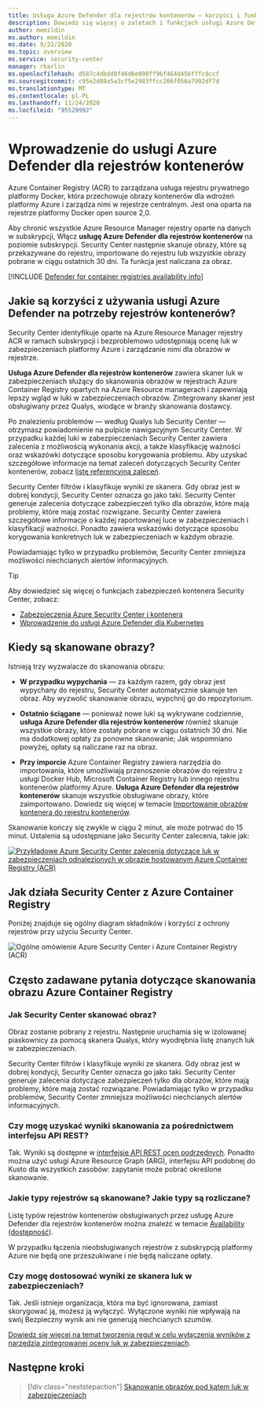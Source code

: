 ```yaml
---
title: Usługa Azure Defender dla rejestrów kontenerów — korzyści i funkcje
description: Dowiedz się więcej o zaletach i funkcjach usługi Azure Defender dla rejestrów kontenerów.
author: memildin
ms.author: memildin
ms.date: 9/22/2020
ms.topic: overview
ms.service: security-center
manager: rkarlin
ms.openlocfilehash: d587c4dbdd8f46d6e098ff96f464d456fffc9ccf
ms.sourcegitcommit: c95e2d89a5a3cf5e2983ffcc206f056a7992df7d
ms.translationtype: MT
ms.contentlocale: pl-PL
ms.lasthandoff: 11/24/2020
ms.locfileid: "95529992"
---
```

# <a name="introduction-to-azure-defender-for-container-registries"></a>Wprowadzenie do usługi Azure Defender dla rejestrów kontenerów

Azure Container Registry (ACR) to zarządzana usługa rejestru prywatnego platformy Docker, która przechowuje obrazy kontenerów dla wdrożeń platformy Azure i zarządza nimi w rejestrze centralnym. Jest ona oparta na rejestrze platformy Docker open source 2,0.

Aby chronić wszystkie Azure Resource Manager rejestry oparte na danych w subskrypcji, Włącz **usługę Azure Defender dla rejestrów kontenerów** na poziomie subskrypcji. Security Center następnie skanuje obrazy, które są przekazywane do rejestru, importowane do rejestru lub wszystkie obrazy pobrane w ciągu ostatnich 30 dni. Ta funkcja jest naliczana za obraz.

[!INCLUDE [Defender for container registries availability info](../../includes/security-center-availability-defender-for-container-registries.md)]

## <a name="what-are-the-benefits-of-azure-defender-for-container-registries"></a>Jakie są korzyści z używania usługi Azure Defender na potrzeby rejestrów kontenerów?

Security Center identyfikuje oparte na Azure Resource Manager rejestry ACR w ramach subskrypcji i bezproblemowo udostępniają ocenę luk w zabezpieczeniach platformy Azure i zarządzanie nimi dla obrazów w rejestrze.

**Usługa Azure Defender dla rejestrów kontenerów** zawiera skaner luk w zabezpieczeniach służący do skanowania obrazów w rejestrach Azure Container Registry opartych na Azure Resource managerach i zapewniają lepszy wgląd w luki w zabezpieczeniach obrazów. Zintegrowany skaner jest obsługiwany przez Qualys, wiodące w branży skanowania dostawcy.

Po znalezieniu problemów — według Qualys lub Security Center — otrzymasz powiadomienie na pulpicie nawigacyjnym Security Center. W przypadku każdej luki w zabezpieczeniach Security Center zawiera zalecenia z możliwością wykonania akcji, a także klasyfikację ważności oraz wskazówki dotyczące sposobu korygowania problemu. Aby uzyskać szczegółowe informacje na temat zaleceń dotyczących Security Center kontenerów, zobacz [listę referencyjną zaleceń](recommendations-reference.md#recs-containers).

Security Center filtrów i klasyfikuje wyniki ze skanera. Gdy obraz jest w dobrej kondycji, Security Center oznacza go jako taki. Security Center generuje zalecenia dotyczące zabezpieczeń tylko dla obrazów, które mają problemy, które mają zostać rozwiązane. Security Center zawiera szczegółowe informacje o każdej raportowanej luce w zabezpieczeniach i klasyfikacji ważności. Ponadto zawiera wskazówki dotyczące sposobu korygowania konkretnych luk w zabezpieczeniach w każdym obrazie.

Powiadamiając tylko w przypadku problemów, Security Center zmniejsza możliwości niechcianych alertów informacyjnych.


> [!TIP]
> Aby dowiedzieć się więcej o funkcjach zabezpieczeń kontenera Security Center, zobacz:
>
> - [Zabezpieczenia Azure Security Center i kontenera](container-security.md)
> - [Wprowadzenie do usługi Azure Defender dla Kubernetes](defender-for-kubernetes-introduction.md)

## <a name="when-are-images-scanned"></a>Kiedy są skanowane obrazy?

Istnieją trzy wyzwalacze do skanowania obrazu:

- **W przypadku wypychania** — za każdym razem, gdy obraz jest wypychany do rejestru, Security Center automatycznie skanuje ten obraz. Aby wyzwolić skanowanie obrazu, wypchnij go do repozytorium.

- **Ostatnio ściągane** — ponieważ nowe luki są wykrywane codziennie, **usługa Azure Defender dla rejestrów kontenerów** również skanuje wszystkie obrazy, które zostały pobrane w ciągu ostatnich 30 dni. Nie ma dodatkowej opłaty za ponowne skanowanie; Jak wspomniano powyżej, opłaty są naliczane raz na obraz.

- **Przy imporcie** Azure Container Registry zawiera narzędzia do importowania, które umożliwiają przenoszenie obrazów do rejestru z usługi Docker Hub, Microsoft Container Registry lub innego rejestru kontenerów platformy Azure. **Usługa Azure Defender dla rejestrów kontenerów** skanuje wszystkie obsługiwane obrazy, które zaimportowano. Dowiedz się więcej w temacie [Importowanie obrazów kontenera do rejestru kontenerów](../container-registry/container-registry-import-images.md).
 
Skanowanie kończy się zwykle w ciągu 2 minut, ale może potrwać do 15 minut. Ustalenia są udostępniane jako Security Center zalecenia, takie jak:

[![Przykładowe Azure Security Center zalecenia dotyczące luk w zabezpieczeniach odnalezionych w obrazie hostowanym Azure Container Registry (ACR)](media/azure-container-registry-integration/container-security-acr-page.png)](media/azure-container-registry-integration/container-security-acr-page.png#lightbox)


## <a name="how-does-security-center-work-with-azure-container-registry"></a>Jak działa Security Center z Azure Container Registry

Poniżej znajduje się ogólny diagram składników i korzyści z ochrony rejestrów przy użyciu Security Center.

![Ogólne omówienie Azure Security Center i Azure Container Registry (ACR)](./media/azure-container-registry-integration/aks-acr-integration-detailed.png)




## <a name="faq-for-azure-container-registry-image-scanning"></a>Często zadawane pytania dotyczące skanowania obrazu Azure Container Registry

### <a name="how-does-security-center-scan-an-image"></a>Jak Security Center skanować obraz?
Obraz zostanie pobrany z rejestru. Następnie uruchamia się w izolowanej piaskownicy za pomocą skanera Qualys, który wyodrębnia listę znanych luk w zabezpieczeniach.

Security Center filtrów i klasyfikuje wyniki ze skanera. Gdy obraz jest w dobrej kondycji, Security Center oznacza go jako taki. Security Center generuje zalecenia dotyczące zabezpieczeń tylko dla obrazów, które mają problemy, które mają zostać rozwiązane. Powiadamiając tylko w przypadku problemów, Security Center zmniejsza możliwości niechcianych alertów informacyjnych.

### <a name="can-i-get-the-scan-results-via-rest-api"></a>Czy mogę uzyskać wyniki skanowania za pośrednictwem interfejsu API REST?
Tak. Wyniki są dostępne w [interfejsie API REST ocen podrzędnych](/rest/api/securitycenter/subassessments/list/). Ponadto można użyć usługi Azure Resource Graph (ARG), interfejsu API podobnej do Kusto dla wszystkich zasobów: zapytanie może pobrać określone skanowanie.

### <a name="what-registry-types-are-scanned-what-types-are-billed"></a>Jakie typy rejestrów są skanowane? Jakie typy są rozliczane?
Listę typów rejestrów kontenerów obsługiwanych przez usługę Azure Defender dla rejestrów kontenerów można znaleźć w temacie [Availability (dostępność](defender-for-container-registries-usage.md#availability)).

W przypadku łączenia nieobsługiwanych rejestrów z subskrypcją platformy Azure nie będą one przeszukiwane i nie będą naliczane opłaty.

### <a name="can-i-customize-the-findings-from-the-vulnerability-scanner"></a>Czy mogę dostosować wyniki ze skanera luk w zabezpieczeniach?
Tak. Jeśli istnieje organizacja, która ma być ignorowana, zamiast skorygować ją, możesz ją wyłączyć. Wyłączone wyniki nie wpływają na swój Bezpieczny wynik ani nie generują niechcianych szumów.

[Dowiedz się więcej na temat tworzenia reguł w celu wyłączenia wyników z narzędzia zintegrowanej oceny luk w zabezpieczeniach](defender-for-container-registries-usage.md#disable-specific-findings-preview).



## <a name="next-steps"></a>Następne kroki

> [!div class="nextstepaction"]
> [Skanowanie obrazów pod kątem luk w zabezpieczeniach](defender-for-container-registries-usage.md)